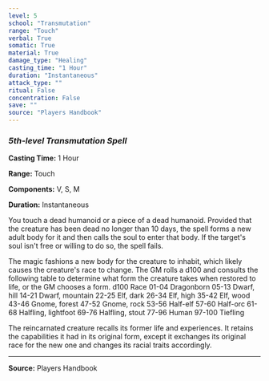 ```yaml
---
level: 5
school: "Transmutation"
range: "Touch"
verbal: True
somatic: True
material: True
damage_type: "Healing"
casting_time: "1 Hour"
duration: "Instantaneous"
attack_type: ""
ritual: False
concentration: False
save: ""
source: "Players Handbook"
---
```


### *5th-level Transmutation Spell*

**Casting Time:** 1 Hour

**Range:** Touch

**Components:** V, S, M

**Duration:** Instantaneous

You touch a dead humanoid or a piece of a dead humanoid. Provided that the creature has been dead no longer than 10 days, the spell forms a new adult body for it and then calls the soul to enter that body. If the target's soul isn't free or willing to do so, the spell fails.
 
 The magic fashions a new body for the creature to inhabit, which likely causes the creature's race to change. The GM rolls a d100 and consults the following table to determine what form the creature takes when restored to life, or the GM chooses a form.
 d100 Race
 01-04 Dragonborn
 05-13 Dwarf, hill
 14-21 Dwarf, mountain
 22-25 Elf, dark
 26-34 Elf, high
 35-42 Elf, wood
 43-46 Gnome, forest
 47-52 Gnome, rock
 53-56 Half-elf
 57-60 Half-orc
 61-68 Halfling, lightfoot
 69-76 Halfling, stout
 77-96 Human
 97-100 Tiefling
 
  
 
 The reincarnated creature recalls its former life and experiences. It retains the capabilities it had in its original form, except it exchanges its original race for the new one and changes its racial traits accordingly.

---
**Source:** Players Handbook
